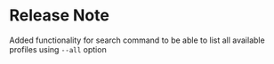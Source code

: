 # Release Note

Added functionality for search command to be able to list all available profiles using `--all` option